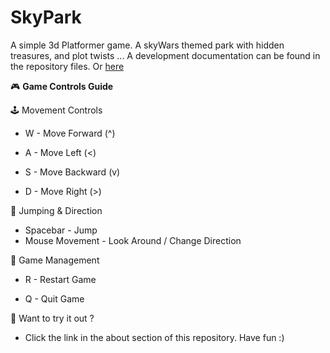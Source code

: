 # SkyPark
A simple 3d Platformer game. A skyWars themed park with hidden treasures, and plot twists ...
A development documentation can be found in the repository files. Or [here](https://github.com/EdonFetaji/SkyPark/blob/main/Skypark%20Development%20Documentation.pdf)


🎮 **Game Controls Guide**




  🕹️ Movement Controls

  - W	 - Move Forward  (^)

  - A	 - Move Left  (<)

  - S	 - Move Backward  (v)

  - D	 - Move Right  (>)

  🦘 Jumping & Direction

  - Spacebar - Jump
  - Mouse Movement - Look Around / Change Direction

  🔄 Game Management

  - R	- Restart Game

  - Q	- Quit Game

🎯 Want to try it out ?
- Click the link in the about section of this repository. Have fun :)
